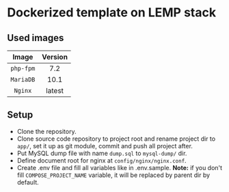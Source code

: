 Dockerized template on LEMP stack
=================================

## Used images ##

|     Image     |    Version    |
|     :---:     |     :---:     |
|   `php-fpm`   |      7.2      |
|   `MariaDB`   |     10.1      |
|    `Nginx`    |    latest     |

## Setup ##
 * Clone the repository.
 * Clone source code repository to project root and rename project dir to `app/`, set it up as git module, commit and 
 push all project after.
 * Put MySQL dump file with name `dump.sql` to `mysql-dump/` dir.
 * Define document root for nginx at `config/nginx/nginx.conf`.
 * Create .env file and fill all variables like in .env.sample. **Note:** if you don't fill `COMPOSE_PROJECT_NAME` 
 variable, it will be replaced by parent dir by default. 